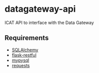 # datagateway-api
ICAT API to interface with the Data Gateway


## Requirements
+ [SQLAlchemy](https://www.sqlalchemy.org/)  
+ [flask-restful](https://github.com/flask-restful/flask-restful/)  
+ [mypysql](https://pymysql.readthedocs.io/en/latest/)  
+ [requests](https://2.python-requests.org/en/master/)
